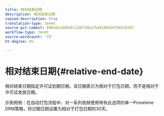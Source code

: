 ```yaml
---
title: 相对结束日期
description: 相对结束日期
copied-description: true
translation-type: tm+mt
source-git-commit: 89bdda1d4bd5c126f19ba75a819942df901183d1
workflow-type: tm+mt
source-wordcount: '72'
ht-degree: 0%

---
```



# 相对结束日期{#relative-end-date}

相对结束日期指定许可证到期日期，该日期表示为相对于打包日期，而不是相对于许可证发放日期。

示例用例：在自动打包流程中，对一系列视频使用带有此选项的单一Primetime DRM策略，将过期日期设置为相对于打包日期的30天。
